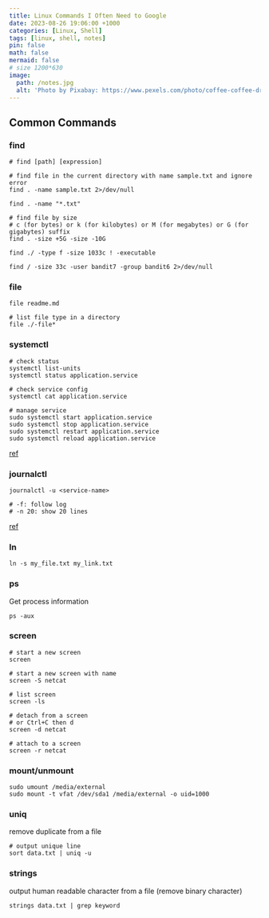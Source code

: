 ```yaml
---
title: Linux Commands I Often Need to Google
date: 2023-08-26 19:06:00 +1000
categories: [Linux, Shell]
tags: [linux, shell, notes]
pin: false
math: false
mermaid: false
# size 1200*630
image:
  path: /notes.jpg
  alt: 'Photo by Pixabay: https://www.pexels.com/photo/coffee-coffee-drink-cup-cup-of-coffee-459304/'
---
```


## Common Commands

### find

``` shell
# find [path] [expression]

# find file in the current directory with name sample.txt and ignore error
find . -name sample.txt 2>/dev/null

find . -name "*.txt"

# find file by size
# c (for bytes) or k (for kilobytes) or M (for megabytes) or G (for gigabytes) suffix
find . -size +5G -size -10G

find ./ -type f -size 1033c ! -executable

find / -size 33c -user bandit7 -group bandit6 2>/dev/null
```

### file

``` shell
file readme.md

# list file type in a directory
file ./-file*
```

### systemctl

``` shell
# check status
systemctl list-units
systemctl status application.service

# check service config
systemctl cat application.service

# manage service
sudo systemctl start application.service
sudo systemctl stop application.service
sudo systemctl restart application.service
sudo systemctl reload application.service
```

[ref](https://www.digitalocean.com/community/tutorials/how-to-use-systemctl-to-manage-systemd-services-and-units)

### journalctl

``` shell
journalctl -u <service-name> 

# -f: follow log
# -n 20: show 20 lines
```
[ref](https://linuxhandbook.com/journalctl-command/)

### ln

``` shell
ln -s my_file.txt my_link.txt
```

### ps

Get process information

``` shell
ps -aux
```

### screen

``` shell
# start a new screen
screen 

# start a new screen with name
screen -S netcat

# list screen
screen -ls

# detach from a screen
# or Ctrl+C then d
screen -d netcat

# attach to a screen
screen -r netcat

```

### mount/unmount

``` shell
sudo umount /media/external
sudo mount -t vfat /dev/sda1 /media/external -o uid=1000
```

### uniq

remove duplicate from a file

``` shell
# output unique line
sort data.txt | uniq -u
```

### strings

output human readable character from a file (remove binary character)

``` shell
strings data.txt | grep keyword
```
